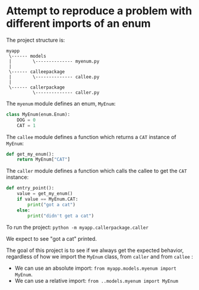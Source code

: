 # Attempt to reproduce a problem with different imports of an enum

The project structure is:

```
myapp
 \------ models
 |        \-------------- myenum.py
 |
 \------ calleepackage
 |        \-------------- callee.py
 |
 \------ callerpackage
          \-------------- caller.py
```

The `myenum` module defines an enum, `MyEnum`:

```python
class MyEnum(enum.Enum):
    DOG = 0
    CAT = 1
```


The `callee` module defines a function which returns a `CAT` instance of `MyEnum`:

```python
def get_my_enum():
    return MyEnum["CAT"]
```

The `caller` module defines a function which calls the callee to get the `CAT` instance:

```python
def entry_point():
    value = get_my_enum()
    if value == MyEnum.CAT:
        print("got a cat")
    else:
        print("didn't get a cat")
```

To run the project:
`python -m myapp.callerpackage.caller`

We expect to see "got a cat" printed.

The goal of this project is to see if we always get the expected behavior, regardless of how we import the `MyEnum` class, from `caller` and from `callee` :
* We can use an absolute import: `from myapp.models.myenum import MyEnum`.
* We can use a relative import: `from ..models.myenum import MyEnum`


